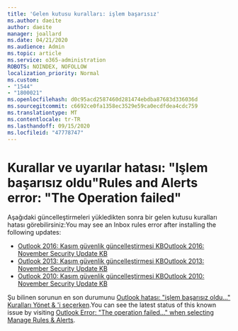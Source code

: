 ```yaml
---
title: 'Gelen kutusu kuralları: işlem başarısız'
ms.author: daeite
author: daeite
manager: joallard
ms.date: 04/21/2020
ms.audience: Admin
ms.topic: article
ms.service: o365-administration
ROBOTS: NOINDEX, NOFOLLOW
localization_priority: Normal
ms.custom:
- "1544"
- "1800021"
ms.openlocfilehash: d0c95acd2587460d281474ebdba87683d336036d
ms.sourcegitcommit: c6692ce0fa1358ec3529e59ca0ecdfdea4cdc759
ms.translationtype: MT
ms.contentlocale: tr-TR
ms.lasthandoff: 09/15/2020
ms.locfileid: "47778747"
---
```

# <a name="rules-and-alerts-error-the-operation-failed"></a><span data-ttu-id="bb27b-102">Kurallar ve uyarılar hatası: "Işlem başarısız oldu"</span><span class="sxs-lookup"><span data-stu-id="bb27b-102">Rules and Alerts error: "The Operation failed"</span></span>

<span data-ttu-id="bb27b-103">Aşağıdaki güncelleştirmeleri yükledikten sonra bir gelen kutusu kuralları hatası görebilirsiniz:</span><span class="sxs-lookup"><span data-stu-id="bb27b-103">You may see an Inbox rules error after installing the following updates:</span></span>

- [<span data-ttu-id="bb27b-104">Outlook 2016: Kasım güvenlik güncelleştirmesi KB</span><span class="sxs-lookup"><span data-stu-id="bb27b-104">Outlook 2016: November Security Update KB</span></span>](https://support.microsoft.com/help/4461506)
- [<span data-ttu-id="bb27b-105">Outlook 2013: Kasım güvenlik güncelleştirmesi KB</span><span class="sxs-lookup"><span data-stu-id="bb27b-105">Outlook 2013: November Security Update KB</span></span>](https://support.microsoft.com/help/4461486)
- [<span data-ttu-id="bb27b-106">Outlook 2010: Kasım güvenlik güncelleştirmesi KB</span><span class="sxs-lookup"><span data-stu-id="bb27b-106">Outlook 2010: November Security Update KB</span></span>](https://support.microsoft.com/help/4461585)

<span data-ttu-id="bb27b-107">Şu bilinen sorunun en son durumunu [Outlook hatası: "işlem başarısız oldu..." Kuralları Yönet & 'i seçerken](https://support.office.com/article/Outlook-Error-The-operation-failed-when-selecting-Manage-Rules-Alerts-64b6ff77-98c2-4564-9cbf-25bd8e17fb8b%20).</span><span class="sxs-lookup"><span data-stu-id="bb27b-107">You can see the latest status of this known issue by visiting [Outlook Error: "The operation failed..." when selecting Manage Rules & Alerts](https://support.office.com/article/Outlook-Error-The-operation-failed-when-selecting-Manage-Rules-Alerts-64b6ff77-98c2-4564-9cbf-25bd8e17fb8b%20).</span></span>